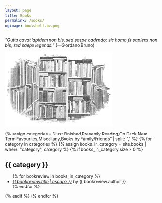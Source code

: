 ```yaml
---
layout: page
title: Books
permalink: /books/
ogimage: bookshelf.bw.png
---
```

<p><i>"Gutta cavat lapidem non bis, sed saepe cadendo; sic homo fit sapiens non bis, sed saepe legendo."</i> (—Giordano Bruno)</p>
<p><img src="/assets/og/bookshelf.bw.png" alt="bookshelf" width="70%" height="70%"></p>
{% assign categories = "Just Finished,Presently Reading,On Deck,Near Term,Favourites,Miscellany,Books by Family/Friends" | split: "," %}
{% for category in categories %}
  {% assign books_in_category = site.books | where: "category", category %}
  {% if books_in_category.size > 0 %}
<h2>{{ category }}</h2>
<ul class="more-space">
    {% for bookreview in books_in_category %}
  <li><i><a class="bookreview-link" href="{{ bookreview.url | relative_url }}">{{ bookreview.title | escape }}</a></i> by {{ bookreview.author }}</li>
    {% endfor %}
</ul>
  {% endif %}
{% endfor %}